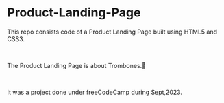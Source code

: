 # Product-Landing-Page
<p>This repo consists code of a Product Landing Page built using HTML5 and CSS3.</p><br>
<p>The Product Landing Page is about Trombones.🎷</p><br>
<p>It was a project done under freeCodeCamp during Sept,2023.</p>